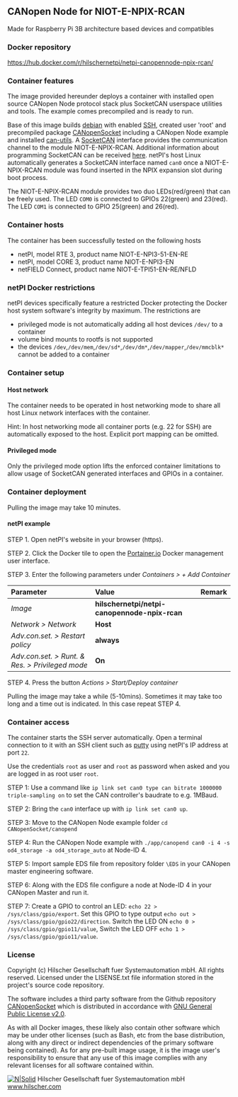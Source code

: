 ## CANopen Node for NIOT-E-NPIX-RCAN

Made for Raspberry Pi 3B architecture based devices and compatibles

### Docker repository

https://hub.docker.com/r/hilschernetpi/netpi-canopennode-npix-rcan/

### Container features

The image provided hereunder deploys a container with installed open source CANopen Node protocol stack plus SocketCAN userspace utilities and tools. The example comes precompiled and is ready to run.

Base of this image builds [debian](https://www.balena.io/docs/reference/base-images/base-images/) with enabled [SSH](https://en.wikipedia.org/wiki/Secure_Shell), created user 'root' and precompiled package [CANopenSocket](https://github.com/CANopenNode/CANopenSocket) including a CANopen Node example and installed [can-utils](https://github.com/linux-can/can-utils). A [SocketCAN](https://en.wikipedia.org/wiki/SocketCAN) interface provides the communication channel to the module NIOT-E-NPIX-RCAN. Additional information about programming SocketCAN can be received [here](https://www.can-cia.org/fileadmin/resources/documents/proceedings/2012_kleine-budde.pdf). netPI's host Linux automatically generates a SocketCAN interface named `can0` once a NIOT-E-NPIX-RCAN module was found inserted in the NPIX expansion slot during boot process.

The NIOT-E-NPIX-RCAN module provides two duo LEDs(red/green) that can be freely used. The LED `COM0` is connected to GPIOs 22(green) and 23(red). The LED `COM1` is connected to GPIO 25(green) and 26(red).

### Container hosts

The container has been successfully tested on the following hosts

* netPI, model RTE 3, product name NIOT-E-NPI3-51-EN-RE
* netPI, model CORE 3, product name NIOT-E-NPI3-EN
* netFIELD Connect, product name NIOT-E-TPI51-EN-RE/NFLD

### netPI Docker restrictions

netPI devices specifically feature a restricted Docker protecting the Docker host system software's integrity by maximum. The restrictions are

* privileged mode is not automatically adding all host devices `/dev/` to a container
* volume bind mounts to rootfs is not supported
* the devices `/dev`,`/dev/mem`,`/dev/sd*`,`/dev/dm*`,`/dev/mapper`,`/dev/mmcblk*` cannot be added to a container

### Container setup

#### Host network

The container needs to be operated in host networking mode to share all host Linux network interfaces with the container.

Hint: In host networking mode all container ports (e.g. 22 for SSH) are automatically exposed to the host. Explicit port mapping can be omitted.

#### Privileged mode

Only the privileged mode option lifts the enforced container limitations to allow usage of SocketCAN generated interfaces and GPIOs in a container.

### Container deployment

Pulling the image may take 10 minutes.

#### netPI example

STEP 1. Open netPI's website in your browser (https).

STEP 2. Click the Docker tile to open the [Portainer.io](http://portainer.io/) Docker management user interface.

STEP 3. Enter the following parameters under *Containers > + Add Container*

Parameter | Value | Remark
:---------|:------ |:------
*Image* | **hilschernetpi/netpi-canopennode-npix-rcan**
*Network > Network* | **Host**
*Adv.con.set. > Restart policy* | **always**
*Adv.con.set. > Runt. & Res. > Privileged mode* | **On** |

STEP 4. Press the button *Actions > Start/Deploy container*

Pulling the image may take a while (5-10mins). Sometimes it may take too long and a time out is indicated. In this case repeat STEP 4.

### Container access

The container starts the SSH server automatically. Open a terminal connection to it with an SSH client such as [putty](http://www.putty.org/) using netPI's IP address at port `22`.

Use the credentials `root` as user and `root` as password when asked and you are logged in as root user `root`.

STEP 1: Use a command like `ip link set can0 type can bitrate 1000000 triple-sampling on` to set the CAN controller's baudrate to e.g. 1MBaud.

STEP 2: Bring the `can0` interface up with `ip link set can0 up`.

STEP 3: Move to the CANopen Node example folder `cd CANopenSocket/canopend`

STEP 4: Run the CANopen Node example with `./app/canopend can0 -i 4 -s od4_storage -a od4_storage_auto` at Node-ID 4.

STEP 5: Import sample EDS file from repository folder `\EDS` in your CANopen master engineering software.

STEP 6: Along with the EDS file configure a node at Node-ID 4 in your CANopen Master and run it.

STEP 7: Create a GPIO to control an LED: `echo 22 > /sys/class/gpio/export`. Set this GPIO to type output `echo out > /sys/class/gpio/gpio22/direction`. Switch the LED ON `echo 0 > /sys/class/gpio/gpio11/value`,  Switch the LED OFF `echo 1 > /sys/class/gpio/gpio11/value`.

### License

Copyright (c) Hilscher Gesellschaft fuer Systemautomation mbH. All rights reserved.
Licensed under the LISENSE.txt file information stored in the project's source code repository.

The software includes a third party software from the Github repository [CANopenSocket](https://github.com/CANopenNode/CANopenSocket) which is distributed in accordance with [GNU General Public License v2.0](http://www.gnu.org).

As with all Docker images, these likely also contain other software which may be under other licenses (such as Bash, etc from the base distribution, along with any direct or indirect dependencies of the primary software being contained).
As for any pre-built image usage, it is the image user's responsibility to ensure that any use of this image complies with any relevant licenses for all software contained within.

[![N|Solid](http://www.hilscher.com/fileadmin/templates/doctima_2013/resources/Images/logo_hilscher.png)](http://www.hilscher.com)  Hilscher Gesellschaft fuer Systemautomation mbH  www.hilscher.com
